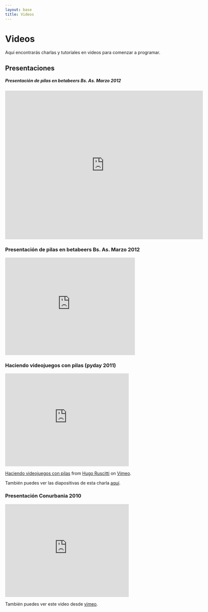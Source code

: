 ```yaml
---
layout: base 
title: Videos
---
```


# Videos

Aquí encontrarás charlas y tutoriales en videos para comenzar a programar.


## Presentaciones

<div class="post" id="presentacion-de-pilas-en-betabeers-bs-as-marzo-2012">
 <h5>Presentación de pilas en betabeers Bs. As. Marzo 2012</h5>
 <iframe width="640" height="480" src="http://www.youtube.com/embed/sQhxjLoJlZs" frameborder="0" allowfullscreen></iframe>
 
</div>

<div class="post" id="presentacion-de-pilas-en-betabeers-bs-as-marzo-2012">
 <h3>Presentación de pilas en betabeers Bs. As. Marzo 2012</h3>
 <iframe width="420" height="315" src="http://www.youtube.com/embed/-Z6Qi_B9QSA" frameborder="0" allowfullscreen="1"></iframe>
</div>



<div class="post" id="haciendo-videojuegos-con-pilas-pyday-2011">
 <h3>Haciendo videojuegos con pilas (pyday 2011)</h3>
 <iframe src="http://player.vimeo.com/video/23735704?title=0&amp;byline=0&amp;portrait=0" width="400" height="300" frameborder="0"></iframe>
 <p class="small"><a href="http://vimeo.com/23735704">Haciendo videojuegos con pilas</a> from <a href="http://vimeo.com/user5340810">Hugo Ruscitti</a> on <a href="http://vimeo.com">Vimeo</a>.</p>
 <p class="small">También puedes ver las diapositivas de esta charla <a class="reference external" href="/doc/pilas_pyday_04_2011.pdf">aquí</a>.</p>
</div>

<div class="post" id="presentacion-conurbania-2010">
 <h3>Presentación Conurbania 2010</h3>
 <iframe src="http://player.vimeo.com/video/17273297" width="400" height="300" frameborder="0"></iframe>
 <p class="small">También puedes ver este video desde <a class="reference external" href="http://vimeo.com/17273297">vimeo</a>.</p>
</div>
